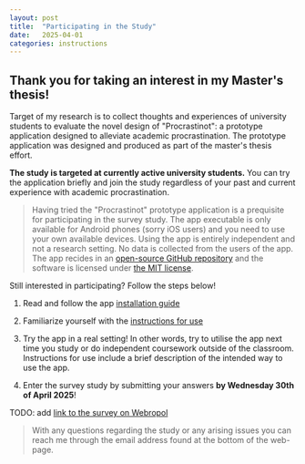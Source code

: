 ```yaml
---
layout: post
title:  "Participating in the Study"
date:   2025-04-01
categories: instructions
---
```


## Thank you for taking an interest in my Master's thesis!

Target of my research is to collect thoughts and experiences of university students to evaluate the novel design of "Procrastinot": a prototype application designed to alleviate academic procrastination. The prototype application was designed and produced as part of the master's thesis effort.

**The study is targeted at currently active university students.** You can try the application briefly and join the study regardless of your past and current experience with academic procrastination. 

>Having tried the "Procrastinot" prototype application is a prequisite for participating in the survey study. The app executable is only available for Android phones (sorry iOS users) and you need to use your own available devices. Using the app is entirely independent and not a research setting. No data is collected from the users of the app. The app recides in an [open-source GitHub repository](https://github.com/Etex99/procrastinot_prototype/tree/main) and the software is licensed under [the MIT license](https://github.com/Etex99/procrastinot_prototype/blob/main/LICENSE).

Still interested in participating? Follow the steps below!

1. Read and follow the app [installation guide](https://etex99.github.io/procrastinot_prototype/instructions/2025/04/01/installation-guide.html)

2. Familiarize yourself with the [instructions for use](https://etex99.github.io/procrastinot_prototype/instructions/2025/04/01/instructions-for-use.html)

3. Try the app in a real setting! In other words, try to utilise the app next time you study or do independent coursework outside of the classroom. Instructions for use include a brief description of the intended way to use the app.

4. Enter the survey study by submitting your answers **by Wednesday 30th of April 2025**!


TODO: add [link to the survey on Webropol]()

> With any questions regarding the study or any arising issues you can reach me through the email address found at the bottom of the web-page.


